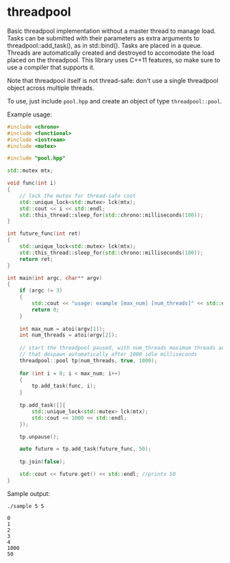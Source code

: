 threadpool
==========

Basic threadpool implementation without a master thread to manage load. Tasks can be submitted with their parameters as extra arguments to threadpool::add_task(), as in std::bind(). Tasks are placed in a queue. Threads are automatically created and destroyed to accomodate the load placed on the threadpool. This library uses C++11 features, so make sure to use a compiler that supports it.

Note that threadpool itself is not thread-safe: don't use a single threadpool object across multiple threads.

To use, just include `pool.hpp` and create an object of type `threadpool::pool`.

Example usage:

```c++
#include <chrono>
#include <functional>
#include <iostream>
#include <mutex>

#include "pool.hpp"

std::mutex mtx;

void func(int i)
{
    // lock the mutex for thread-safe cout
    std::unique_lock<std::mutex> lck(mtx);
    std::cout << i << std::endl;
    std::this_thread::sleep_for(std::chrono::milliseconds(100));
}

int future_func(int ret)
{
    std::unique_lock<std::mutex> lck(mtx);
    std::this_thread::sleep_for(std::chrono::milliseconds(100));
    return ret;
}

int main(int argc, char** argv)
{
    if (argc != 3)
    {
        std::cout << "usage: example [max_num] [num_threads]" << std::endl;
        return 0;
    }
    
    int max_num = atoi(argv[1]);
    int num_threads = atoi(argv[2]);
    
    // start the threadpool paused, with num_threads maximum threads and threads
    // that despawn automatically after 1000 idle milliseconds
    threadpool::pool tp(num_threads, true, 1000);
    
    for (int i = 0; i < max_num; i++)
    {
        tp.add_task(func, i);
    }
    
    tp.add_task([]{
        std::unique_lock<std::mutex> lck(mtx);
        std::cout << 1000 << std::endl;
    });

    tp.unpause();

    auto future = tp.add_task(future_func, 50);
    
    tp.join(false);

    std::cout << future.get() << std::endl; //prints 50
}
```

Sample output:

```
./sample 5 5

0
1
2
3
4
1000
50
```
